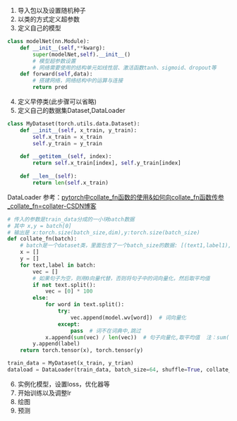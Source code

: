 
1. 导入包以及设置随机种子
2. 以类的方式定义超参数
3. 定义自己的模型
```python
class modelNet(nn.Module):
    def __init__(self,**kwarg):
        super(modelNet,self).__init__()
        # 模型超参数设置
        # 网络需要使用的结构单元如线性层、激活函数tanh、sigmoid、dropout等
    def forward(self,data):
        # 搭建网络，网络结构中的运算与连接
        return pred
```
4. 定义早停类(此步骤可以省略)
5. 定义自己的数据集Dataset,DataLoader
```python
class MyDataset(torch.utils.data.Dataset):  
    def __init__(self, x_train, y_train):  
        self.x_train = x_train  
        self.y_train = y_train  
  
    def __getitem__(self, index):  
        return self.x_train[index], self.y_train[index]  
  
    def __len__(self):  
        return len(self.x_train)
```

DataLoader
参考：[pytorch中collate_fn函数的使用&如何向collate_fn函数传参_collate_fn=collater-CSDN博客](https://blog.csdn.net/dong_liuqi/article/details/114521240)
```python
# 传入的参数是train_data分成的一小块batch数据 
# 其中 x,y = batch[0]
# 输出是 x:torch.size(batch_size,dim),y:torch.size(batch_size)
def collate_fn(batch):  
    # batch是一个dataset类，里面包含了一个batch_size的数据: [(text1,label1),(text2,label2),...,(textn,labeln)]  
    x = []  
    y = []  
    for text,label in batch:  
        vec = []  
        # 如果句子为空，则用0向量代替，否则将句子中的词向量化，然后取平均值  
        if not text.split():  
            vec = [0] * 100  
        else:  
            for word in text.split():  
                try:  
                    vec.append(model.wv[word])  # 词向量化  
                except:  
                    pass  # 词不在词典中,跳过  
            x.append(sum(vec) / len(vec))  # 句子向量化,取平均值  注：sum(vec)将每个词的词向量相加  
        y.append(label)  
    return torch.tensor(x), torch.tensor(y)

train_data = MyDataset(x_train, y_trian)  
dataload = DataLoader(train_data, batch_size=64, shuffle=True, collate_fn=collate_fn)
```
6. 实例化模型，设置loss，优化器等
7. 开始训练以及调整lr
8. 绘图
9. 预测